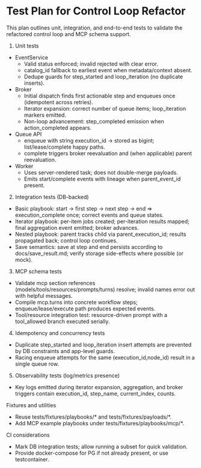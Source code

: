 # Test Plan for Control Loop Refactor

This plan outlines unit, integration, and end-to-end tests to validate the refactored control loop and MCP schema support.

1) Unit tests
- EventService
  - Valid status enforced; invalid rejected with clear error.
  - catalog_id fallback to earliest event when metadata/context absent.
  - Dedupe guards for step_started and loop_iteration (no duplicate inserts).
- Broker
  - Initial dispatch finds first actionable step and enqueues once (idempotent across retries).
  - Iterator expansion: correct number of queue items; loop_iteration markers emitted.
  - Non-loop advancement: step_completed emission when action_completed appears.
- Queue API
  - enqueue with string execution_id → stored as bigint; list/lease/complete happy paths.
  - complete triggers broker reevaluation and (when applicable) parent reevaluation.
- Worker
  - Uses server-rendered task; does not double-merge payloads.
  - Emits start/complete events with lineage when parent_event_id present.

2) Integration tests (DB-backed)
- Basic playbook: start → first step → next step → end ⇒ execution_complete once; correct events and queue states.
- Iterator playbook: per-item jobs created; per-iteration results mapped; final aggregation event emitted; broker advances.
- Nested playbook: parent tracks child via parent_execution_id; results propagated back; control loop continues.
- Save semantics: save at step and end persists according to docs/save_result.md; verify storage side-effects where possible (or mock).

3) MCP schema tests
- Validate mcp section references (models/tools/resources/prompts/turns) resolve; invalid names error out with helpful messages.
- Compile mcp.turns into concrete workflow steps; enqueue/lease/execute path produces expected events.
- Tool/resource integration test: resource-driven prompt with a tool_allowed branch executed serially.

4) Idempotency and concurrency tests
- Duplicate step_started and loop_iteration insert attempts are prevented by DB constraints and app-level guards.
- Racing enqueue attempts for the same (execution_id,node_id) result in a single queue row.

5) Observability tests (log/metrics presence)
- Key logs emitted during iterator expansion, aggregation, and broker triggers contain execution_id, step_name, current_index, counts.

Fixtures and utilities
- Reuse tests/fixtures/playbooks/* and tests/fixtures/payloads/*.
- Add MCP example playbooks under tests/fixtures/playbooks/mcp/*.

CI considerations
- Mark DB integration tests; allow running a subset for quick validation.
- Provide docker-compose for PG if not already present, or use testcontainer.
